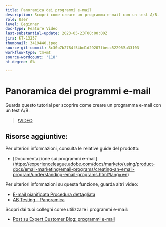 ```yaml
---
title: Panoramica dei programmi e-mail
description: Scopri come creare un programma e-mail con un test A/B.
role: User
level: Beginner
doc-type: Feature Video
last-substantial-update: 2023-05-23T00:00:00Z
jira: KT-13257
thumbnail: 3419440.jpeg
source-git-commit: 8c30b7b2784f54bd1d29207fbecc522963a33103
workflow-type: tm+mt
source-wordcount: '118'
ht-degree: 0%

---
```



# Panoramica dei programmi e-mail

Guarda questo tutorial per scoprire come creare un programma e-mail con un test A/B.

>[!VIDEO](https://video.tv.adobe.com/v/3419440/?learn=on)


## Risorse aggiuntive:

Per ulteriori informazioni, consulta le relative guide del prodotto:
* [Documentazione sui programmi e-mail] (https://experienceleague.adobe.com/docs/marketo/using/product-docs/email-marketing/email-programs/creating-an-email-program/understanding-email-programs.html?lang=en)

Per ulteriori informazioni su questa funzione, guarda altri video:
* [E-mail pianificata Procedura dettagliata](https://experienceleague.adobe.com/docs/marketo-learn/tutorials/email-marketing/scheduled-email-watch.html?lang=en)
* [AB Testing - Panoramica](https://experienceleague.adobe.com/docs/marketo-learn/tutorials/email-marketing/ab-testing-watch.html?lang=en)

Scopri dai tuoi colleghi come utilizzare i programmi e-mail:
* [Post su Expert Customer Blog: programmi e-mail](https://nation.marketo.com/t5/product-blogs/marketo-success-series-email-programs/ba-p/304968)
